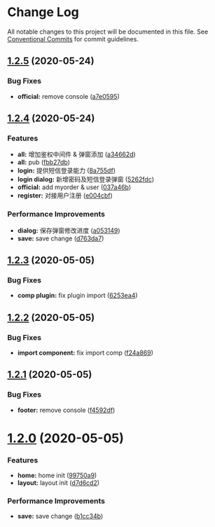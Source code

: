# Change Log

All notable changes to this project will be documented in this file.
See [Conventional Commits](https://conventionalcommits.org) for commit guidelines.

## [1.2.5](https://github.com/AgilityJin/jhkz_fe/compare/@jhkz/official@1.2.4...@jhkz/official@1.2.5) (2020-05-24)


### Bug Fixes

* **official:** remove console ([a7e0595](https://github.com/AgilityJin/jhkz_fe/commit/a7e059531887fd38d6d025c9cc33fc2bb96ffd7a))





## [1.2.4](https://github.com/AgilityJin/jhkz_fe/compare/@jhkz/official@1.2.3...@jhkz/official@1.2.4) (2020-05-24)


### Features

* **all:** 增加鉴权中间件 & 弹窗添加 ([a34662d](https://github.com/AgilityJin/jhkz_fe/commit/a34662da38daff76a7325b129fd3afc7cc18f8c2))
* **all:** pub ([fbb27db](https://github.com/AgilityJin/jhkz_fe/commit/fbb27db4ec152b8cc565d14a6b87fec55ecb3490))
* **login:** 提供短信登录能力 ([8a755df](https://github.com/AgilityJin/jhkz_fe/commit/8a755dff16ac13886e6358eef181bdb2f0343679))
* **login dialog:** 新增密码及短信登录弹窗 ([5262fdc](https://github.com/AgilityJin/jhkz_fe/commit/5262fdcaf089ea4a2cace4841022780c0a32394b))
* **official:** add myorder & user ([037a46b](https://github.com/AgilityJin/jhkz_fe/commit/037a46b2ac76586b646e86588f1242cd78c57944))
* **register:** 对接用户注册 ([e004cbf](https://github.com/AgilityJin/jhkz_fe/commit/e004cbf133c23e2e780fd67892de01dc954336b6))


### Performance Improvements

* **dialog:** 保存弹窗修改进度 ([a053149](https://github.com/AgilityJin/jhkz_fe/commit/a053149e2ba4077a729eb35457d692008af8c0d3))
* **save:** save change ([d763da7](https://github.com/AgilityJin/jhkz_fe/commit/d763da7963f45f2c1971e2a0dbe3b042a2eef584))





## [1.2.3](https://github.com/AgilityJin/jhkz_fe/compare/@jhkz/official@1.2.2...@jhkz/official@1.2.3) (2020-05-05)


### Bug Fixes

* **comp plugin:** fix plugin import ([6253ea4](https://github.com/AgilityJin/jhkz_fe/commit/6253ea4727d76c39d4afbdb58b67e87f487c2a10))





## [1.2.2](https://github.com/AgilityJin/jhkz_fe/compare/@jhkz/official@1.2.1...@jhkz/official@1.2.2) (2020-05-05)


### Bug Fixes

* **import component:** fix import comp ([f24a869](https://github.com/AgilityJin/jhkz_fe/commit/f24a869031921397047825ac25fc3f854eb5374c))





## [1.2.1](https://github.com/AgilityJin/jhkz_fe/compare/@jhkz/official@1.2.0...@jhkz/official@1.2.1) (2020-05-05)


### Bug Fixes

* **footer:** remove console ([f4592df](https://github.com/AgilityJin/jhkz_fe/commit/f4592df6e3059205e0579d0bfff40370515e8dae))





# [1.2.0](https://github.com/AgilityJin/jhkz_fe/compare/@jhkz/official@1.1.0...@jhkz/official@1.2.0) (2020-05-05)


### Features

* **home:** home init ([99750a9](https://github.com/AgilityJin/jhkz_fe/commit/99750a9269a20b0b5e6add5cb20f17f98638a643))
* **layout:** layout init ([d7d6cd2](https://github.com/AgilityJin/jhkz_fe/commit/d7d6cd206f0c8db41f3403a432beb11cd8e57dbf))


### Performance Improvements

* **save:** save change ([b1cc34b](https://github.com/AgilityJin/jhkz_fe/commit/b1cc34b1db1041baf5018c3711a54abf20e7d61b))
